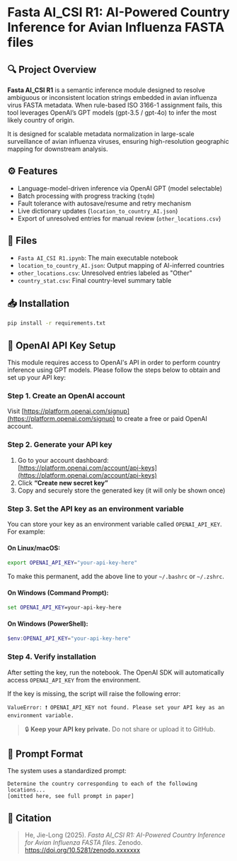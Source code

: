
# Fasta AI_CSI R1: AI-Powered Country Inference for Avian Influenza FASTA files

## 🔍 Project Overview

**Fasta AI_CSI R1** is a semantic inference module designed to resolve ambiguous or inconsistent location strings embedded in avian influenza virus FASTA metadata. When rule-based ISO 3166-1 assignment fails, this tool leverages OpenAI’s GPT models (gpt-3.5 / gpt-4o) to infer the most likely country of origin.

It is designed for scalable metadata normalization in large-scale surveillance of avian influenza viruses, ensuring high-resolution geographic mapping for downstream analysis.

## ⚙️ Features

- Language-model-driven inference via OpenAI GPT (model selectable)
- Batch processing with progress tracking (`tqdm`)
- Fault tolerance with autosave/resume and retry mechanism
- Live dictionary updates (`location_to_country_AI.json`)
- Export of unresolved entries for manual review (`other_locations.csv`)

## 📂 Files

- `Fasta AI_CSI R1.ipynb`: The main executable notebook
- `location_to_country_AI.json`: Output mapping of AI-inferred countries
- `other_locations.csv`: Unresolved entries labeled as "Other"
- `country_stat.csv`: Final country-level summary table

## 📥 Installation

```bash
pip install -r requirements.txt
```

## 🔐 OpenAI API Key Setup

This module requires access to OpenAI's API in order to perform country inference using GPT models. Please follow the steps below to obtain and set up your API key:

### Step 1. Create an OpenAI account
Visit [https://platform.openai.com/signup](https://platform.openai.com/signup) to create a free or paid OpenAI account.

### Step 2. Generate your API key
1. Go to your account dashboard: [https://platform.openai.com/account/api-keys](https://platform.openai.com/account/api-keys)
2. Click **“Create new secret key”**
3. Copy and securely store the generated key (it will only be shown once)

### Step 3. Set the API key as an environment variable

You can store your key as an environment variable called `OPENAI_API_KEY`. For example:

#### On Linux/macOS:
```bash
export OPENAI_API_KEY="your-api-key-here"
```

To make this permanent, add the above line to your `~/.bashrc` or `~/.zshrc`.

#### On Windows (Command Prompt):
```cmd
set OPENAI_API_KEY=your-api-key-here
```

#### On Windows (PowerShell):
```powershell
$env:OPENAI_API_KEY="your-api-key-here"
```

### Step 4. Verify installation
After setting the key, run the notebook. The OpenAI SDK will automatically access `OPENAI_API_KEY` from the environment.

If the key is missing, the script will raise the following error:
```
ValueError: ❗ OPENAI_API_KEY not found. Please set your API key as an environment variable.
```

> 🔒 **Keep your API key private.** Do not share or upload it to GitHub.

## 🧪 Prompt Format

The system uses a standardized prompt:

```
Determine the country corresponding to each of the following locations...
[omitted here, see full prompt in paper]
```

## 📜 Citation

> He, Jie-Long (2025). *Fasta AI_CSI R1: AI-Powered Country Inference for Avian Influenza FASTA files*. Zenodo. https://doi.org/10.5281/zenodo.xxxxxxx
